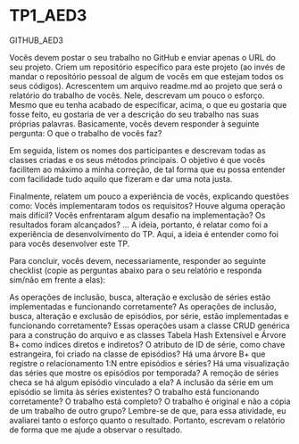 # TP1_AED3
GITHUB_AED3


Vocês devem postar o seu trabalho no GitHub e enviar apenas o URL do seu projeto. Criem um repositório específico para este projeto (ao invés de mandar o repositório pessoal de algum de vocês em que estejam todos os seus códigos). Acrescentem um arquivo readme.md ao projeto que será o relatório do trabalho de vocês. Nele, descrevam um pouco o esforço. Mesmo que eu tenha acabado de especificar, acima, o que eu gostaria que fosse feito, eu gostaria de ver a descrição do seu trabalho nas suas próprias palavras. Basicamente, vocês devem responder à seguinte pergunta: O que o trabalho de vocês faz?

Em seguida, listem os nomes dos participantes e descrevam todas as classes criadas e os seus métodos principais. O objetivo é que vocês facilitem ao máximo a minha correção, de tal forma que eu possa entender com facilidade tudo aquilo que fizeram e dar uma nota justa.

Finalmente, relatem um pouco a experiência de vocês, explicando questões como: Vocês implementaram todos os requisitos? Houve alguma operação mais difícil? Vocês enfrentaram algum desafio na implementação? Os resultados foram alcançados? ... A ideia, portanto, é relatar como foi a experiência de desenvolvimento do TP. Aqui, a ideia é entender como foi para vocês desenvolver este TP.

Para concluir, vocês devem, necessariamente, responder ao seguinte checklist (copie as perguntas abaixo para o seu relatório e responda sim/não em frente a elas):

As operações de inclusão, busca, alteração e exclusão de séries estão implementadas e funcionando corretamente?
As operações de inclusão, busca, alteração e exclusão de episódios, por série, estão implementadas e funcionando corretamente?
Essas operações usam a classe CRUD genérica para a construção do arquivo e as classes Tabela Hash Extensível e Árvore B+ como índices diretos e indiretos? 
O atributo de ID de série, como chave estrangeira, foi criado na classe de episódios?
Há uma árvore B+ que registre o relacionamento 1:N entre episódios e séries?
Há uma visualização das séries que mostre os episódios por temporada?
A remoção de séries checa se há algum episódio vinculado a ela?
A inclusão da série em um episódio se limita às séries existentes?
O trabalho está funcionando corretamente?
O trabalho está completo?
O trabalho é original e não a cópia de um trabalho de outro grupo?
Lembre-se de que, para essa atividade, eu avaliarei tanto o esforço quanto o resultado. Portanto, escrevam o relatório de forma que me ajude a observar o resultado.
